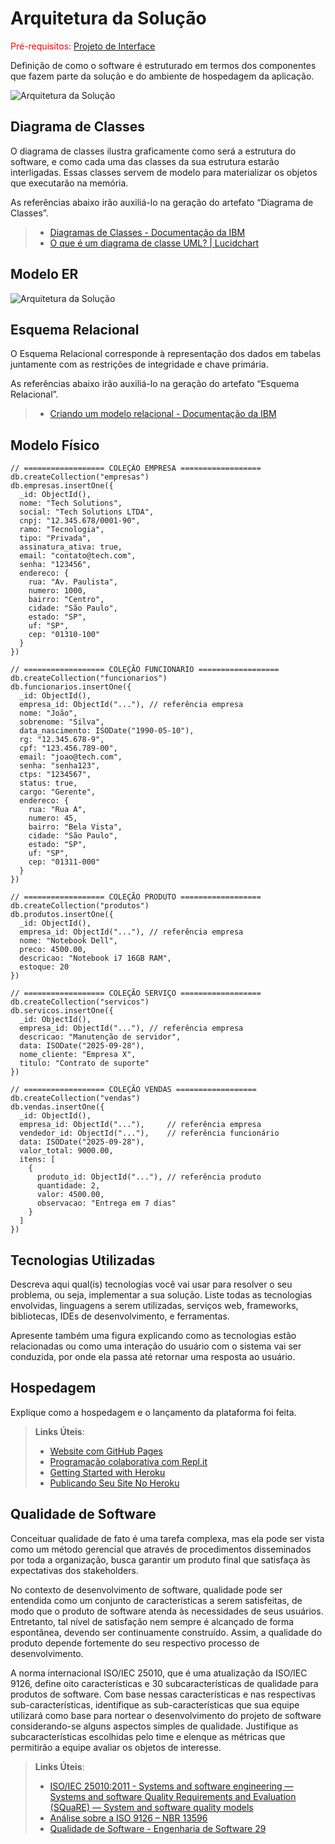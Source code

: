 # Arquitetura da Solução

<span style="color:red">Pré-requisitos: <a href="3-Projeto de Interface.md"> Projeto de Interface</a></span>

Definição de como o software é estruturado em termos dos componentes que fazem parte da solução e do ambiente de hospedagem da aplicação.

![Arquitetura da Solução](img/02-mob-arch.png)

## Diagrama de Classes

O diagrama de classes ilustra graficamente como será a estrutura do software, e como cada uma das classes da sua estrutura estarão interligadas. Essas classes servem de modelo para materializar os objetos que executarão na memória.

As referências abaixo irão auxiliá-lo na geração do artefato “Diagrama de Classes”.

> - [Diagramas de Classes - Documentação da IBM](https://www.ibm.com/docs/pt-br/rational-soft-arch/9.6.1?topic=diagrams-class)
> - [O que é um diagrama de classe UML? | Lucidchart](https://www.lucidchart.com/pages/pt/o-que-e-diagrama-de-classe-uml)

## Modelo ER

![Arquitetura da Solução](img/Modelo_ER1)

## Esquema Relacional

O Esquema Relacional corresponde à representação dos dados em tabelas juntamente com as restrições de integridade e chave primária.
 
As referências abaixo irão auxiliá-lo na geração do artefato “Esquema Relacional”.

> - [Criando um modelo relacional - Documentação da IBM](https://www.ibm.com/docs/pt-br/cognos-analytics/10.2.2?topic=designer-creating-relational-model)

## Modelo Físico

```
// ================== COLEÇÃO EMPRESA ==================
db.createCollection("empresas")
db.empresas.insertOne({
  _id: ObjectId(),
  nome: "Tech Solutions",
  social: "Tech Solutions LTDA",
  cnpj: "12.345.678/0001-90",
  ramo: "Tecnologia",
  tipo: "Privada",
  assinatura_ativa: true,
  email: "contato@tech.com",
  senha: "123456",
  endereco: {
    rua: "Av. Paulista",
    numero: 1000,
    bairro: "Centro",
    cidade: "São Paulo",
    estado: "SP",
    uf: "SP",
    cep: "01310-100"
  }
})

// ================== COLEÇÃO FUNCIONARIO ==================
db.createCollection("funcionarios")
db.funcionarios.insertOne({
  _id: ObjectId(),
  empresa_id: ObjectId("..."), // referência empresa
  nome: "João",
  sobrenome: "Silva",
  data_nascimento: ISODate("1990-05-10"),
  rg: "12.345.678-9",
  cpf: "123.456.789-00",
  email: "joao@tech.com",
  senha: "senha123",
  ctps: "1234567",
  status: true,
  cargo: "Gerente",
  endereco: {
    rua: "Rua A",
    numero: 45,
    bairro: "Bela Vista",
    cidade: "São Paulo",
    estado: "SP",
    uf: "SP",
    cep: "01311-000"
  }
})

// ================== COLEÇÃO PRODUTO ==================
db.createCollection("produtos")
db.produtos.insertOne({
  _id: ObjectId(),
  empresa_id: ObjectId("..."), // referência empresa
  nome: "Notebook Dell",
  preco: 4500.00,
  descricao: "Notebook i7 16GB RAM",
  estoque: 20
})

// ================== COLEÇÃO SERVIÇO ==================
db.createCollection("servicos")
db.servicos.insertOne({
  _id: ObjectId(),
  empresa_id: ObjectId("..."), // referência empresa
  descricao: "Manutenção de servidor",
  data: ISODate("2025-09-28"),
  nome_cliente: "Empresa X",
  titulo: "Contrato de suporte"
})

// ================== COLEÇÃO VENDAS ==================
db.createCollection("vendas")
db.vendas.insertOne({
  _id: ObjectId(),
  empresa_id: ObjectId("..."),     // referência empresa
  vendedor_id: ObjectId("..."),    // referência funcionário
  data: ISODate("2025-09-28"),
  valor_total: 9000.00,
  itens: [
    {
      produto_id: ObjectId("..."), // referência produto
      quantidade: 2,
      valor: 4500.00,
      observacao: "Entrega em 7 dias"
    }
  ]
})
```
## Tecnologias Utilizadas

Descreva aqui qual(is) tecnologias você vai usar para resolver o seu problema, ou seja, implementar a sua solução. Liste todas as tecnologias envolvidas, linguagens a serem utilizadas, serviços web, frameworks, bibliotecas, IDEs de desenvolvimento, e ferramentas.

Apresente também uma figura explicando como as tecnologias estão relacionadas ou como uma interação do usuário com o sistema vai ser conduzida, por onde ela passa até retornar uma resposta ao usuário.

## Hospedagem

Explique como a hospedagem e o lançamento da plataforma foi feita.

> **Links Úteis**:
>
> - [Website com GitHub Pages](https://pages.github.com/)
> - [Programação colaborativa com Repl.it](https://repl.it/)
> - [Getting Started with Heroku](https://devcenter.heroku.com/start)
> - [Publicando Seu Site No Heroku](http://pythonclub.com.br/publicando-seu-hello-world-no-heroku.html)

## Qualidade de Software

Conceituar qualidade de fato é uma tarefa complexa, mas ela pode ser vista como um método gerencial que através de procedimentos disseminados por toda a organização, busca garantir um produto final que satisfaça às expectativas dos stakeholders.

No contexto de desenvolvimento de software, qualidade pode ser entendida como um conjunto de características a serem satisfeitas, de modo que o produto de software atenda às necessidades de seus usuários. Entretanto, tal nível de satisfação nem sempre é alcançado de forma espontânea, devendo ser continuamente construído. Assim, a qualidade do produto depende fortemente do seu respectivo processo de desenvolvimento.

A norma internacional ISO/IEC 25010, que é uma atualização da ISO/IEC 9126, define oito características e 30 subcaracterísticas de qualidade para produtos de software.
Com base nessas características e nas respectivas sub-características, identifique as sub-características que sua equipe utilizará como base para nortear o desenvolvimento do projeto de software considerando-se alguns aspectos simples de qualidade. Justifique as subcaracterísticas escolhidas pelo time e elenque as métricas que permitirão a equipe avaliar os objetos de interesse.

> **Links Úteis**:
>
> - [ISO/IEC 25010:2011 - Systems and software engineering — Systems and software Quality Requirements and Evaluation (SQuaRE) — System and software quality models](https://www.iso.org/standard/35733.html/)
> - [Análise sobre a ISO 9126 – NBR 13596](https://www.tiespecialistas.com.br/analise-sobre-iso-9126-nbr-13596/)
> - [Qualidade de Software - Engenharia de Software 29](https://www.devmedia.com.br/qualidade-de-software-engenharia-de-software-29/18209/)
